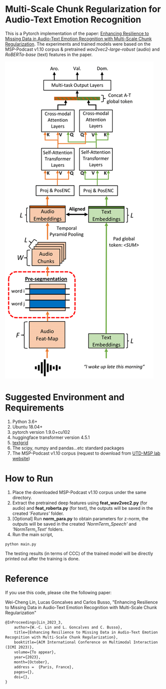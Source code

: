 # Multi-Scale Chunk Regularization for Audio-Text Emotion Recognition
This is a Pytorch implementation of the paper: [Enhancing Resilience to Missing Data in Audio-Text Emotion Recognition with Multi-Scale Chunk Regularization](https://ieeexplore.ieee.org/XXX). The experiments and trained models were based on the MSP-Podcast v1.10 corpus & pretrained *wav2vec2-large-robust* (audio) and *RoBERTa-base* (text) features in the paper.

![The full framework of the porposed model](/images/framework.png)


# Suggested Environment and Requirements
1. Python 3.6+
2. Ubuntu 18.04+
3. pytorch version 1.9.0+cu102
4. huggingface transformer version 4.5.1
5. [textgrid](https://pypi.org/project/TextGrid/)
6. The scipy, numpy and pandas...etc standard packages
7. The MSP-Podcast v1.10 corpus (request to download from [UTD-MSP lab website](https://ecs.utdallas.edu/research/researchlabs/msp-lab/MSP-Podcast.html))


# How to Run
1. Place the downloaded MSP-Podcast v1.10 corpus under the same directory.
2. Extract the pretrained deep features using **feat_wav2vec2.py** (for audio) and **feat_roberta.py** (for text), the outputs will be saved in the created *'Features'* folder.
3. [Optional] Run **norm_para.py** to obtain parameters for z-norm, the outputs will be saved in the created *'NormTerm_Speech'* and *'NormTerm_Text'* folders.
4. Run the main script,
```
python main.py
```
The testing results (in terms of CCC) of the trained model will be directly printed out after the training is done.


# Reference
If you use this code, please cite the following paper:

Wei-Cheng Lin, Lucas Goncalves and Carlos Busso, "Enhancing Resilience to Missing Data in Audio-Text Emotion Recognition with Multi-Scale Chunk Regularization"

```
@InProceedings{Lin_2023_3, 
	author={W.-C. Lin and L. Goncalves and C. Busso}, 
	title={Enhancing Resilience to Missing Data in Audio-Text Emotion Recognition with Multi-Scale Chunk Regularization},
	booktitle={ACM International Conference on Multimodal Interaction (ICMI 2023)},  
	volume={To appear},
	year={2023}, 
	month={October}, 
	address =  {Paris, France},
	pages={}, 
	doi={},
}
```
